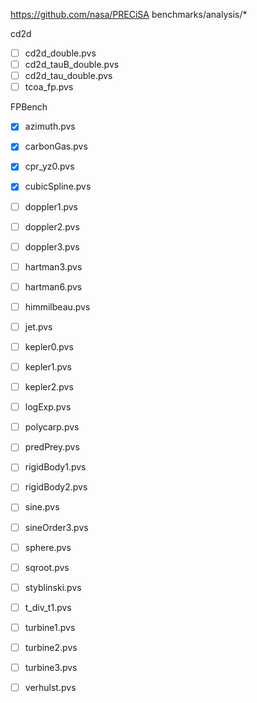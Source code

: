 
https://github.com/nasa/PRECiSA
 benchmarks/analysis/*

cd2d

- [ ] cd2d_double.pvs
- [ ] cd2d_tauB_double.pvs
- [ ] cd2d_tau_double.pvs
- [ ] tcoa_fp.pvs

FPBench

- [X] azimuth.pvs
- [X] carbonGas.pvs
- [X] cpr_yz0.pvs
- [X] cubicSpline.pvs
- [ ] doppler1.pvs
- [ ] doppler2.pvs
- [ ] doppler3.pvs
- [ ] hartman3.pvs
- [ ] hartman6.pvs
- [ ] himmilbeau.pvs
- [ ] jet.pvs
- [ ] kepler0.pvs
- [ ] kepler1.pvs
- [ ] kepler2.pvs
- [ ] logExp.pvs
- [ ] polycarp.pvs
- [ ] predPrey.pvs
- [ ] rigidBody1.pvs
- [ ] rigidBody2.pvs
- [ ] sine.pvs
- [ ] sineOrder3.pvs
- [ ] sphere.pvs
- [ ] sqroot.pvs
- [ ] styblinski.pvs
- [ ] t_div_t1.pvs
- [ ] turbine1.pvs
- [ ] turbine2.pvs
- [ ] turbine3.pvs
- [ ] verhulst.pvs

